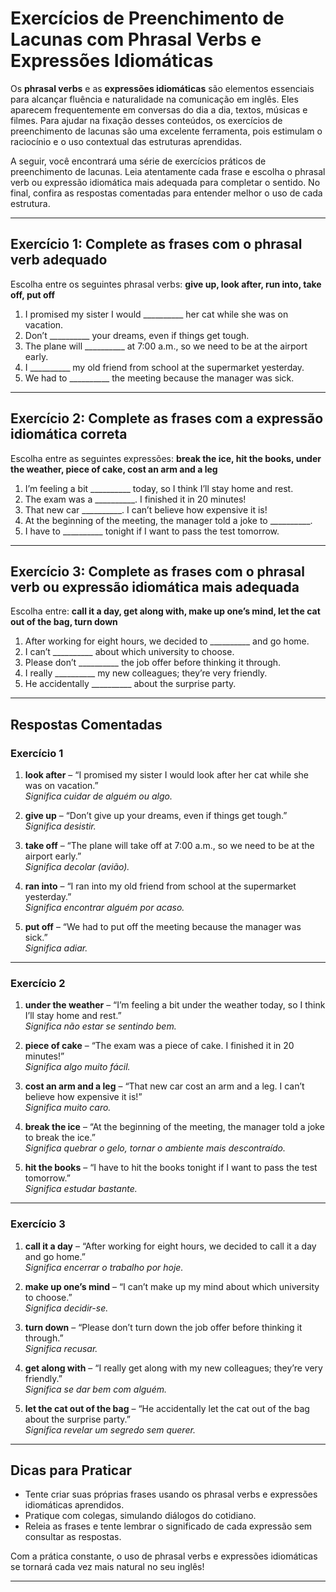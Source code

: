 
# Exercícios de Preenchimento de Lacunas com Phrasal Verbs e Expressões Idiomáticas

Os **phrasal verbs** e as **expressões idiomáticas** são elementos essenciais para alcançar fluência e naturalidade na comunicação em inglês. Eles aparecem frequentemente em conversas do dia a dia, textos, músicas e filmes. Para ajudar na fixação desses conteúdos, os exercícios de preenchimento de lacunas são uma excelente ferramenta, pois estimulam o raciocínio e o uso contextual das estruturas aprendidas.

A seguir, você encontrará uma série de exercícios práticos de preenchimento de lacunas. Leia atentamente cada frase e escolha o phrasal verb ou expressão idiomática mais adequada para completar o sentido. No final, confira as respostas comentadas para entender melhor o uso de cada estrutura.

---

## Exercício 1: Complete as frases com o phrasal verb adequado

Escolha entre os seguintes phrasal verbs: **give up, look after, run into, take off, put off**

1. I promised my sister I would __________ her cat while she was on vacation.
2. Don’t __________ your dreams, even if things get tough.
3. The plane will __________ at 7:00 a.m., so we need to be at the airport early.
4. I __________ my old friend from school at the supermarket yesterday.
5. We had to __________ the meeting because the manager was sick.

---

## Exercício 2: Complete as frases com a expressão idiomática correta

Escolha entre as seguintes expressões: **break the ice, hit the books, under the weather, piece of cake, cost an arm and a leg**

1. I’m feeling a bit __________ today, so I think I’ll stay home and rest.
2. The exam was a __________. I finished it in 20 minutes!
3. That new car __________. I can’t believe how expensive it is!
4. At the beginning of the meeting, the manager told a joke to __________.
5. I have to __________ tonight if I want to pass the test tomorrow.

---

## Exercício 3: Complete as frases com o phrasal verb ou expressão idiomática mais adequada

Escolha entre: **call it a day, get along with, make up one’s mind, let the cat out of the bag, turn down**

1. After working for eight hours, we decided to __________ and go home.
2. I can’t __________ about which university to choose.
3. Please don’t __________ the job offer before thinking it through.
4. I really __________ my new colleagues; they’re very friendly.
5. He accidentally __________ about the surprise party.

---

## Respostas Comentadas

### Exercício 1

1. **look after** – “I promised my sister I would look after her cat while she was on vacation.”  
   *Significa cuidar de alguém ou algo.*

2. **give up** – “Don’t give up your dreams, even if things get tough.”  
   *Significa desistir.*

3. **take off** – “The plane will take off at 7:00 a.m., so we need to be at the airport early.”  
   *Significa decolar (avião).*

4. **ran into** – “I ran into my old friend from school at the supermarket yesterday.”  
   *Significa encontrar alguém por acaso.*

5. **put off** – “We had to put off the meeting because the manager was sick.”  
   *Significa adiar.*

---

### Exercício 2

1. **under the weather** – “I’m feeling a bit under the weather today, so I think I’ll stay home and rest.”  
   *Significa não estar se sentindo bem.*

2. **piece of cake** – “The exam was a piece of cake. I finished it in 20 minutes!”  
   *Significa algo muito fácil.*

3. **cost an arm and a leg** – “That new car cost an arm and a leg. I can’t believe how expensive it is!”  
   *Significa muito caro.*

4. **break the ice** – “At the beginning of the meeting, the manager told a joke to break the ice.”  
   *Significa quebrar o gelo, tornar o ambiente mais descontraído.*

5. **hit the books** – “I have to hit the books tonight if I want to pass the test tomorrow.”  
   *Significa estudar bastante.*

---

### Exercício 3

1. **call it a day** – “After working for eight hours, we decided to call it a day and go home.”  
   *Significa encerrar o trabalho por hoje.*

2. **make up one’s mind** – “I can’t make up my mind about which university to choose.”  
   *Significa decidir-se.*

3. **turn down** – “Please don’t turn down the job offer before thinking it through.”  
   *Significa recusar.*

4. **get along with** – “I really get along with my new colleagues; they’re very friendly.”  
   *Significa se dar bem com alguém.*

5. **let the cat out of the bag** – “He accidentally let the cat out of the bag about the surprise party.”  
   *Significa revelar um segredo sem querer.*

---

## Dicas para Praticar

- Tente criar suas próprias frases usando os phrasal verbs e expressões idiomáticas aprendidos.
- Pratique com colegas, simulando diálogos do cotidiano.
- Releia as frases e tente lembrar o significado de cada expressão sem consultar as respostas.

Com a prática constante, o uso de phrasal verbs e expressões idiomáticas se tornará cada vez mais natural no seu inglês!

---
```
